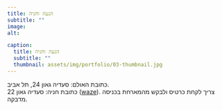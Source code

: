 ```yaml
---
title: הגעה וחניה
subtitle: ""
image: 
alt: 

caption:
  title: הגעה וחניה
  subtitle: ""
  thumbnail: assets/img/portfolio/03-thumbnail.jpg
---
```

כתובת האולם: סעדיה גאון 24, תל אביב. \
כתובת חניה: סעדיה גאון 22 (<a href="https://waze.com/ul/hsv8wrmzbc" target="_blank">waze</a>).
צריך לקחת כרטיס ולבקש מהמארחת בכניסה מדבקה.